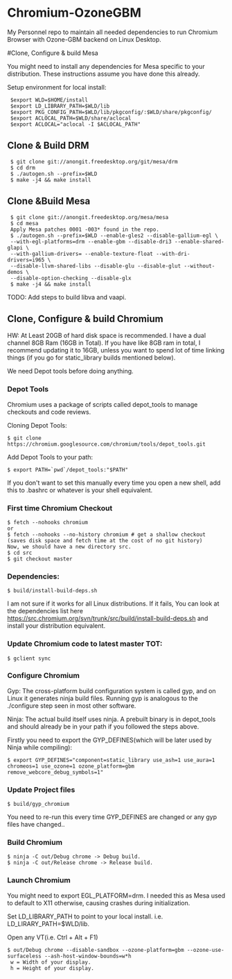 Chromium-OzoneGBM
=================

My Personnel repo to maintain all needed dependencies to run Chromium Browser with Ozone-GBM backend on Linux Desktop.

#Clone, Configure & build Mesa

You might need to install any dependencies for Mesa specific to your distribution. These instructions assume you have done this already.

Setup environment for local install:
 ```
  $export WLD=$HOME/install 
  $export LD_LIBRARY_PATH=$WLD/lib
  $export PKG_CONFIG_PATH=$WLD/lib/pkgconfig/:$WLD/share/pkgconfig/
  $export ACLOCAL_PATH=$WLD/share/aclocal
  $export ACLOCAL="aclocal -I $ACLOCAL_PATH"
  ```
## Clone & Build DRM
 ```
  $ git clone git://anongit.freedesktop.org/git/mesa/drm  
  $ cd drm
  $ ./autogen.sh --prefix=$WLD
  $ make -j4 && make install
  ```

## Clone &Build Mesa

 ```
  $ git clone git://anongit.freedesktop.org/mesa/mesa
  $ cd mesa
  Apply Mesa patches 0001 -003* found in the repo.
  $ ./autogen.sh --prefix=$WLD --enable-gles2 --disable-gallium-egl \
  --with-egl-platforms=drm --enable-gbm --disable-dri3 --enable-shared-glapi \
  --with-gallium-drivers= --enable-texture-float --with-dri-drivers=i965 \
  --disable-llvm-shared-libs --disable-glu --disable-glut --without-demos \
  --disable-option-checking --disable-glx
  $ make -j4 && make install
  ```
TODO: Add steps to build libva and vaapi.

## Clone, Configure & build Chromium
HW: At Least 20GB of hard disk space is recommended. I have a dual channel 8GB Ram (16GB in Total). If you have like 8GB ram in total, I recommend updating it to 16GB, unless you want to spend lot of time linking things (if you go for static_library builds mentioned below).

We need Depot tools before doing anything.

### Depot Tools
Chromium uses a package of scripts called depot_tools to manage checkouts and code reviews.

Cloning Depot Tools:
 ```
$ git clone https://chromium.googlesource.com/chromium/tools/depot_tools.git
  ```
Add Depot Tools to your path:
 ```
$ export PATH=`pwd`/depot_tools:"$PATH"
  ```
If you don't want to set this manually every time you open a new shell, add this to .bashrc or whatever is your shell equivalent.

### First time Chromium Checkout
 ```
$ fetch --nohooks chromium
or
$ fetch --nohooks --no-history chromium # get a shallow checkout (saves disk space and fetch time at the cost of no git history)
Now, we should have a new directory src.
$ cd src
$ git checkout master
  ```

### Dependencies:
 ```
$ build/install-build-deps.sh
  ```
  
I am not sure if it works for all Linux distributions. If it fails, You can look at the dependencies list here https://src.chromium.org/svn/trunk/src/build/install-build-deps.sh 
and install your distribution equivalent.

### Update Chromium code to latest master TOT:
 ```
$ gclient sync
  ```
### Configure Chromium

Gyp: The cross-platform build configuration system is called gyp, and on Linux it generates ninja build files. Running gyp is analogous to the ./configure step seen in most other software.

Ninja: The actual build itself uses ninja. A prebuilt binary is in depot_tools and should already be in your path if you followed the steps above.

Firstly you need to export the GYP_DEFINES(which will be later used by Ninja while compiling):

 ```
$ export GYP_DEFINES="component=static_library use_ash=1 use_aura=1 chromeos=1 use_ozone=1 ozone_platform=gbm remove_webcore_debug_symbols=1"
  ```
### Update Project files
 ```
$ build/gyp_chromium
  ```
You need to re-run this every time GYP_DEFINES are changed or any gyp files have changed..

### Build Chromium
 ```
$ ninja -C out/Debug chrome -> Debug build.
$ ninja -C out/Release chrome -> Release build.
  ```
### Launch Chromium
You might need to export EGL_PLATFORM=drm. I needed this as Mesa used to default to X11 otherwise, causing crashes during initialization.

Set LD_LIBRARY_PATH to point to your local install. i.e. LD_LIRARY_PATH=$WLD/lib. 

Open any VT(i.e. Ctrl + Alt + F1)
 ```
$ out/Debug chrome --disable-sandbox --ozone-platform=gbm --ozone-use-surfaceless --ash-host-window-bounds=w*h
  w = Width of your display.
  h = Height of your display.
  ```
